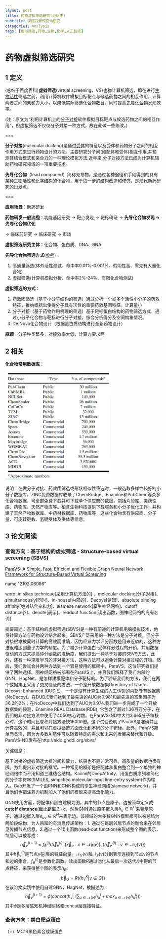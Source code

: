 ```yaml
---
layout: post
title: 药物虚拟筛选研究(更新中)
subtitle: 课题背景预查询研究
categories: Analysis
tags: [虚拟筛选,药物,生物,化学,人工智能]
---
```


# 药物虚拟筛选研究

## 1 定义

(总结于百度百科)**虚拟筛选**(virtual screening，VS)也称计算机筛选，即在进行[生物活性](https://baike.baidu.com/item/生物活性/5773318)筛选之前，利用计算机软件模拟目标靶点与候选药物之间的相互作用，计算两者之间的亲和力大小，以降低实际筛选化合物数目，同时提高[先导化合物](https://baike.baidu.com/item/先导化合物/259345)发现效率。

(注：原文为“利用计算机上的[分子对接](https://baike.baidu.com/item/分子对接/9987909)软件模拟目标靶点与候选药物之间的相互作用”，但虚拟筛选不仅仅分子对接一种方式，故在此做一些修改。)

===

**分子对接**(molecular docking)是通过[受体](https://baike.baidu.com/item/受体/454383)的特征以及受体和药物分子之间的相互作用方式来进行药物设计的方法。主要研究分子间(如配体和受体)相互作用,并预测其结合模式和亲合力的一种理论模拟方法.近年来,分子对接方法已成为计算机辅助药物研究领域的一项重要[技术](https://baike.baidu.com/item/技术/832247)。

**先导化合物**（lead compound）简称先导物，是通过各种途径和手段得到的具有某种生物活性和[化学结构](https://baike.baidu.com/item/化学结构)的化合物，用于进一步的结构改造和修饰，是现代新药研究的出发点。

===

**应用场景**：新药研发

**药物研发一般流程**：功能基因研究 -> 靶点发现 -> 靶标确证 -> **先导化合物发现 -> 先导化合物优化**

-> 临床前研究 -> 临床研究 -> 市场

**虚拟筛选研究主体**：化合物、蛋白质、DNA、RNA

**先导化合物筛选方式**([参考](https://wenku.baidu.com/view/f69f699e81c758f5f61f67bb.html))：

1. 高通量筛选(体外活性测试、命中率0.01%-0.001%、假阴性高、需先有大量化合物) 
2. 虚拟筛选(计算机模拟分析、命中率2%-24%、有限化合物测试)

**虚拟筛选的方式**：

1. 药效团筛选（基于小分子结构的筛选）通过分析一个或多个活性小分子的药效特征，推纳概括出使得分子具有活性的重要药效基团特征。计算量小
2. 分子对接（基于药物作用机理的筛选）基于靶标蛋白结构的药物筛选方式，通过小分子化合物与靶标进行分子对接，综合分析得分及空间构象情况。
3. De Novo化合物设计（根据蛋白质结构进行全新药物设计）

**瓶颈**：分子种类繁多，对接效率太低，计算力要求高



## 2 相关

**化合物常用数据库**：

<img src="../assets/images/blogimg/1-Database.png" style="zoom:50%;" />

说明：在做分子对接、药效团筛选或形状相似性筛选时，一般选取多样性较好的小分子数据库，ZINC免费数据库收录了ChemBridge、Enamine和PubChem等众多化合物数据，可全部免费下载并可下载单个供应商的数据。包括片段库、类药性库、药物库、天然产物库等。柏含生物科技提供下载服务和小分子优化工作，并构建了天然产物数据库、中药材数据库、药物库等，这些化合物含有供应商、分子量、可旋转键数、氢键受体及供体等信息。

## 3 论文阅读

### **查询方向：基于结构的虚拟筛选 - Structure-based virtual screening (SBVS)**

[ParaVS: A Simple, Fast, Efficient and Flexible Graph Neural Network Framework for Structure-Based Virtual Screening](https://arxiv.org/abs/2102.06086)

name:"2102.06086"

word: in silico technique[采用计算机方法的] 、molecular docking[分子对接]、simultaneously[同时]、in-house[内部的]、Decoys[诱饵]、absolute binding affinity[绝对结合亲和力]、siamese network[孪生神经网络]、cutoff distance[?]、denote[表示]、readout function[读出函数，图神经网络的专有名词]

摘要简述：基于结构的虚拟筛选(SBVS)是一种有前途的计算机电脑模拟技术，他将计算方法与药物设计结合起来。SBVS广泛采用的一种方法是分子对接。但分子对接很难被同时计算的高效而准确，因为经典力学评分函数是用来近似的，这种方法很难达到量子力学的精度。为了减少计算蛋白-受体评分过程的开销，并用数据驱动的方式来提高评分函数的准确度，我们提出一种基于对接的SBVS方法，此外，还有一种深度学习的非对接方法，这种方法可以避免计算对接过程的开销。然后，我们尝试合并两种方法到一个容易使用的框架中，ParaVS，这位研究者们提供了两种选择。图神经网络被部署在ParaVS上，并且我们解释了我们内部的GNN，HagNet，是怎样建模配体和分子靶标的。为了验证我们的方法，我们在两个数据集上采用了交叉验证的方法，一个是开放数据集Directory of Useful Decoys: Enhanced (DUD.E)，一个是没有计算生成的人工诱饵的内部专有数据集(NoDecoy)。在DUD.E我们达到了最先进的AUC为0.981和最先进的富集因子为36.2的2%；在NoDecoy中我们达到了AUC为0.974.我们进一步完成了一个开放数据集的预测，Enamine REAL Database(RDB), 它包含了超过1.36百万分子，在我们的非对接方法中使用了4050核心时数。在ParaVS-ND中大约3.6e5分子每核心时，这个时间比卷积对接方法快16000倍。这个试验说明了ParaVS是准确并且计算高效的，并且可以在虚拟筛选方面泛化到不同的分子靶标。此外，ParaVS简单而灵活，因为大多数AI组件可以随着特定的需求和未来的发展来替代和升级。ParaVS-ND发布在http://aidd.ghddi.org/sbvs/

关键信息：

基于对接的虚拟筛选太费时间和算力，结果也不是非常可靠，高质量的数据也很有限。为此提出非对接的框架。一种常见的框架是把配体和蛋白整合到一个单独的神经网络中而不用知道三维结合结构。Karimi的DeepAffnity，用蛋白质序列和简化的分子字符串(SMILES, simplified molecular-input line-entry system)作为输入。Gao开发了一个由RNN和GNN构成的孪生神经网络(siamese network)，并且他们也把注意力机制加入了他们的模型来提高泛化能力。

GNN使用方面，将配体和蛋白建模为图，其中的节点是原子，边被简单定义成**cutoff distance**([截止距离？](https://en.wikipedia.org/wiki/Cutoff_(physics))) c，然后GNN通过原子嵌入层$h_u \in \mathbb{R}^H$来表示原子，通过边嵌入层$e_{uv} \in \mathbb{R}^H$来表示边。该领域的大多数GNN模型都可以被总结为两阶段结构，为人熟知的有消息传递架构：1. 通过在每层邻居节点的聚合来在邻居见传播节点信息。2.通过一个读出函数(read-out function)来形成整个图的表示，每层可以被写成：
$$
\vec{h}_v^{(l+1)} = f_\theta^{(l)}(\vec{h}_v^{(l)},\{\vec{x}_e:e\in \mathcal{N}_E(v)\},\{\vec{h}_{v^{\prime}}^{(l)}:v^{\prime}\in\mathcal{N}_V(v)\}) \tag{1}
$$
其中$\vec{h}_v^{(l)}$是节点v在l层的特征向量。$\mathcal{N}_V(v)$和$\mathcal{N}_E(v)$分别表示连接到节点v的节点和边的集合，$f_{\theta}^{(l)}$是参数化函数。读出函数$R$通过池化从最后一次迭代$K$中得的节点特征，来获得整个图的表示$h_G$:
$$
\vec{h}_G = R(\{h_v^K | v \in G\}) \tag{2}
$$
在该论文实践中使用自建GNN，HagNet，被描述为：
$$
\vec{h}_v^{(l+1)} = \phi(concat(h_v^l,(\sum_{u\in\mathcal{N}(v)}{h^l_u}+max_{u\in\mathcal{N}(v)}h^l_u))) \tag{3}
$$
其中$\phi$是多层感知机神经网络和concat层连接特征。







### **查询方向：美白靶点蛋白**

（+）MC1R黑色素合成膜蛋白

